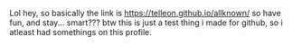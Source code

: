 Lol hey, so basically the link is https://telleon.github.io/allknown/
so have fun, and stay... smart??? btw this is just a test thing i made for github, so i atleast had somethings on this profile.
